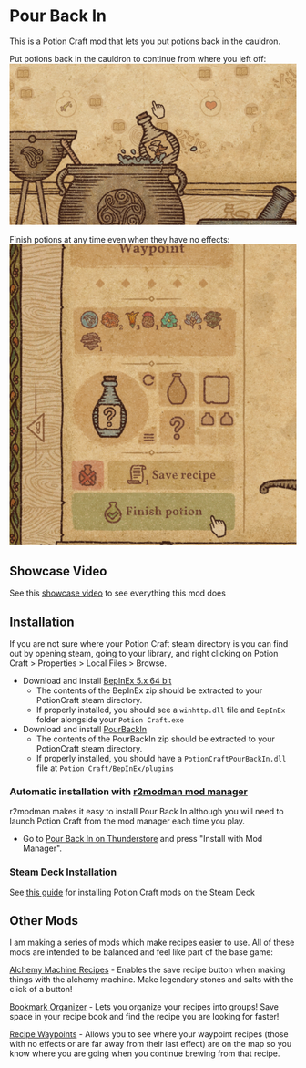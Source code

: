 # Pour Back In
This is a Potion Craft mod that lets you put potions back in the cauldron.

Put potions back in the cauldron to continue from where you left off:
![image](https://github.com/AndrewFahlgren/PotionCraftPourBackIn/blob/master/Images/Pour_Back_In_Thumbnail_small_16_9.png?raw=true)


Finish potions at any time even when they have no effects:
![image](https://github.com/AndrewFahlgren/PotionCraftPourBackIn/blob/master/Images/Pour%20Back%20In_FinishUnfinishedPotions.png?raw=true)

## Showcase Video

See this [showcase video](https://youtu.be/C7pAjMLKmu0) to see everything this mod does

## Installation

If you are not sure where your Potion Craft steam directory is you can find out by opening steam, going to your library, and right clicking on Potion Craft > Properties > Local Files > Browse.

- Download and install [BepInEx 5.x 64 bit](https://github.com/BepInEx/BepInEx/releases/latest)
  - The contents of the BepInEx zip should be extracted to your PotionCraft steam directory.
  - If properly installed, you should see a `winhttp.dll` file and `BepInEx` folder alongside your `Potion Craft.exe`
- Download and install [PourBackIn](https://github.com/AndrewFahlgren/PotionCraftPourBackIn/releases/latest/)
  - The contents of the PourBackIn zip should be extracted to your PotionCraft steam directory.
  - If properly installed, you should have a `PotionCraftPourBackIn.dll` file at `Potion Craft/BepInEx/plugins`

### Automatic installation with [r2modman mod manager](https://thunderstore.io/package/ebkr/r2modman/)

r2modman makes it easy to install Pour Back In although you will need to launch Potion Craft from the mod manager each time you play.

- Go to [Pour Back In on Thunderstore](https://potion-craft.thunderstore.io/package/AndrewFahlgren/Pour_Back_In/) and press "Install with Mod Manager".
  
### Steam Deck Installation
See [this guide](https://docs.google.com/document/d/1Y3PDeMaffkh7x4U3j46YZ9K6AhM2EvRF9v3mAGBFzW4) for installing Potion Craft mods on the Steam Deck

## Other Mods

I am making a series of mods which make recipes easier to use. All of these mods are intended to be balanced and feel like part of the base game:

[Alchemy Machine Recipes](https://github.com/AndrewFahlgren/PotionCraftAlchemyMachineRecipes) - Enables the save recipe button when making things with the alchemy machine. Make legendary stones and salts with the click of a button!

[Bookmark Organizer](https://github.com/AndrewFahlgren/PotionCraftBookmarkOrganizer) - Lets you organize your recipes into groups! Save space in your recipe book and find the recipe you are looking for faster!

[Recipe Waypoints](https://github.com/AndrewFahlgren/PotionCraftRecipeWaypoints) - Allows you to see where your waypoint recipes (those with no effects or are far away from their last effect) are on the map so you know where you are going when you continue brewing from that recipe.
